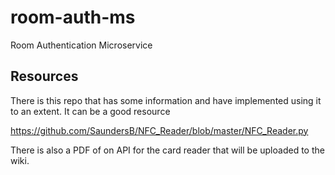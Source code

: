 # room-auth-ms
Room Authentication Microservice


## Resources

There is this repo that has some information and have implemented using it to an extent. It can be a good resource

 https://github.com/SaundersB/NFC_Reader/blob/master/NFC_Reader.py

 There is also a PDF of on API for the card reader that will be uploaded to the wiki.